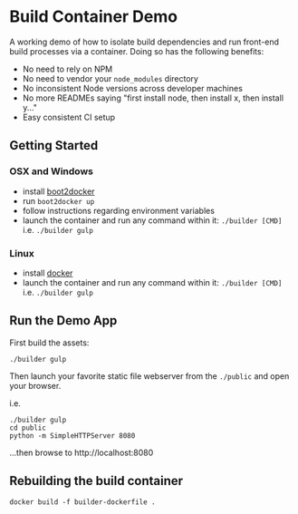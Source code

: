 # Build Container Demo

A working demo of how to isolate build dependencies and run front-end build processes via a container.
Doing so has the following benefits:

- No need to rely on NPM
- No need to vendor your `node_modules` directory
- No inconsistent Node versions across developer machines
- No more READMEs saying "first install node, then install x, then install y..."
- Easy consistent CI setup

## Getting Started

### OSX and Windows

- install [boot2docker](http://boot2docker.io/)
- run `boot2docker up`
- follow instructions regarding environment variables
- launch the container and run any command within it: `./builder [CMD]`
  i.e. `./builder gulp`

### Linux

- install [docker](https://docs.docker.com/installation/)
- launch the container and run any command within it: `./builder [CMD]`
  i.e. `./builder gulp`

## Run the Demo App

First build the assets:
```
./builder gulp
```

Then launch your favorite static file webserver from the `./public` and open your browser.

i.e.
```
./builder gulp
cd public
python -m SimpleHTTPServer 8080
```
...then browse to http://localhost:8080


## Rebuilding the build container

```
docker build -f builder-dockerfile .
```
